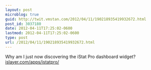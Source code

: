 ```yaml
---
layout: post
microblog: true
guid: http://twit.vmstan.com/2012/04/11/190218935419932672.html
post_id: 3037180
date: 2012-04-11T17:25:02-0600
lastmod: 2012-04-11T17:25:02-0600
type: post
url: /2012/04/11/190218935419932672.html
---
```

Why am I just now discovering the iStat Pro dashboard widget? <a href="http://islayer.com/apps/istatpro/">islayer.com/apps/istatpro/</a>
